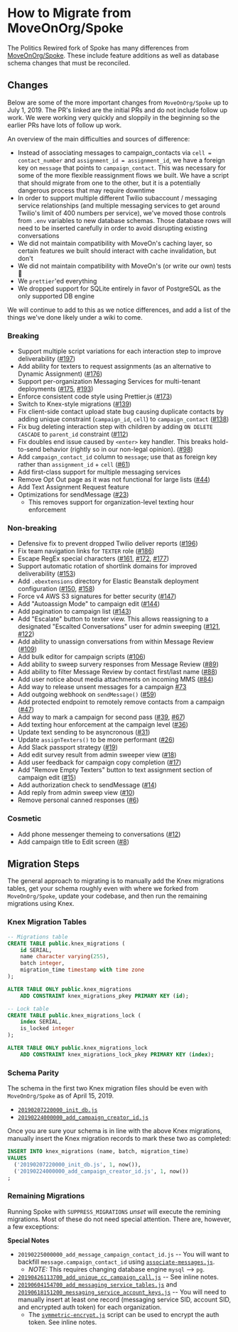 # How to Migrate from MoveOnOrg/Spoke

The Politics Rewired fork of Spoke has many differences from [MoveOnOrg/Spoke](https://www.github.com/MoveOnOrg/Spoke). These include feature additions as well as database schema changes that must be reconciled.

## Changes

Below are some of the more important changes from `MoveOnOrg/Spoke` up to July 1, 2019. The PR's linked are the initial PRs and do not include follow up work. We were working very quickly and sloppily in the beginning so the earlier PRs have lots of follow up work.

An overview of the main difficulties and sources of difference:

- Instead of associating messages to campaign_contacts via `cell = contact_number` and `assignment_id = assignment_id`, we have a foreign
  key on `message` that points to `campaign_contact`. This was necessary for some of the more flexible reassignment flows we built. We have
  a script that should migrate from one to the other, but it is a potentially dangerous process that may require downtime
- In order to support multiple different Twilio subaccount / messaging service relationships (and multiple messaging services to get
  around Twilio's limit of 400 numbers per service), we've moved those controls from `.env` variables to new database schemas. Those
  database rows will need to be inserted carefully in order to avoid disrupting existing conversations
- We did not maintain compatibility with MoveOn's caching layer, so certain features we built should interact with cache invalidation, but
  don't
- We did not maintain compatibility with MoveOn's (or write our own) tests 😬
- We `prettier`'ed everything
- We dropped support for SQLite entirely in favor of PostgreSQL as the only supported DB engine

We will continue to add to this as we notice differences, and add a list of the things we've done likely under a wiki to come.

### Breaking

- Support multiple script variations for each interaction step to improve deliverability ([#197](https://github.com/politics-rewired/Spoke/pull/197))
- Add ability for texters to request assignments (as an alternative to Dynamic Assignment) ([#176](https://github.com/politics-rewired/Spoke/pull/176))
- Support per-organization Messaging Services for multi-tenant deployments ([#175](https://github.com/politics-rewired/Spoke/pull/175), [#193](https://github.com/politics-rewired/Spoke/pull/193))
- Enforce consistent code style using Prettier.js ([#173](https://github.com/politics-rewired/Spoke/pull/173))
- Switch to Knex-style migrations ([#139](https://github.com/politics-rewired/Spoke/pull/139))
- Fix client-side contact upload state bug causing duplicate contacts by adding unique constraint (`campaign_id`, `cell`) to `campaign_contact` ([#138](https://github.com/politics-rewired/Spoke/pull/138))
- Fix bug deleting interaction step with children by adding `ON DELETE CASCADE` to `parent_id` constraint ([#112](https://github.com/politics-rewired/Spoke/pull/112))
- Fix doubles end issue caused by `<enter>` key handler. This breaks hold-to-send behavior (rightly so in our non-legal opinion). ([#98](https://github.com/politics-rewired/Spoke/pull/98))
- Add `campaign_contact_id` column to `message`; use that as foreign key rather than `assignment_id` + `cell` ([#61](https://github.com/politics-rewired/Spoke/pull/61))
- Add first-class support for multiple messaging services
- Remove Opt Out page as it was not functional for large lists ([#44](https://github.com/politics-rewired/Spoke/pull/44))
- Add Text Assignment Request feature
- Optimizations for sendMessage ([#23](https://github.com/politics-rewired/Spoke/pull/23))
  - This removes support for organization-level texting hour enforcement

### Non-breaking

- Defensive fix to prevent dropped Twilio deliver reports ([#196](https://github.com/politics-rewired/Spoke/pull/196))
- Fix team navigation links for `TEXTER` role ([#186](https://github.com/politics-rewired/Spoke/pull/186))
- Escape RegEx special characters ([#161](https://github.com/politics-rewired/Spoke/pull/161), [#172](https://github.com/politics-rewired/Spoke/pull/172), [#177](https://github.com/politics-rewired/Spoke/pull/177))
- Support automatic rotation of shortlink domains for improved deliverability ([#153](https://github.com/politics-rewired/Spoke/pull/153))
- Add `.ebextensions` directory for Elastic Beanstalk deployment configuration ([#150](https://github.com/politics-rewired/Spoke/pull/150), [#158](https://github.com/politics-rewired/Spoke/pull/158))
- Force v4 AWS S3 signatures for better security ([#147](https://github.com/politics-rewired/Spoke/pull/147))
- Add "Autoassign Mode" to campaign edit ([#144](https://github.com/politics-rewired/Spoke/pull/144))
- Add pagination to campaign list ([#143](https://github.com/politics-rewired/Spoke/pull/143))
- Add "Escalate" button to texter view. This allows reassigning to a designated "Escalted Conversations" user for admin sweeping ([#121](https://github.com/politics-rewired/Spoke/pull/121), [#122](https://github.com/politics-rewired/Spoke/pull/122))
- Add ability to unassign conversations from within Message Review ([#109](https://github.com/politics-rewired/Spoke/pull/109))
- Add bulk editor for campaign scripts ([#106](https://github.com/politics-rewired/Spoke/pull/106))
- Add ability to sweep survery responses from Message Review ([#89](https://github.com/politics-rewired/Spoke/pull/89))
- Add ability to filter Message Review by contact first/last name ([#88](https://github.com/politics-rewired/Spoke/pull/88))
- Add user notice about media attachments on incoming MMS ([#84](https://github.com/politics-rewired/Spoke/pull/84))
- Add way to release unsent messages for a campaign [#73](https://github.com/politics-rewired/Spoke/pull/73)
- Add outgoing webhook on `sendMessage()` ([#59](https://github.com/politics-rewired/Spoke/pull/59))
- Add protected endpoint to remotely remove contacts from a campaign ([#47](https://github.com/politics-rewired/Spoke/pull/47))
- Add way to mark a campaign for second pass ([#39](https://github.com/politics-rewired/Spoke/pull/39), [#67](https://github.com/politics-rewired/Spoke/pull/67))
- Add texting hour enforcement at the campaign level ([#36](https://github.com/politics-rewired/Spoke/pull/36))
- Update text sending to be asyncronous ([#31](https://github.com/politics-rewired/Spoke/pull/31))
- Update `assignTexters()` to be more performant ([#26](https://github.com/politics-rewired/Spoke/pull/26))
- Add Slack passport strategy ([#19](https://github.com/politics-rewired/Spoke/pull/19))
- Add edit survey result from admin sweeper view ([#18](https://github.com/politics-rewired/Spoke/pull/18))
- Add user feedback for campaign copy completion ([#17](https://github.com/politics-rewired/Spoke/pull/17))
- Add "Remove Empty Texters" button to text assignment section of campaign edit ([#15](https://github.com/politics-rewired/Spoke/pull/15))
- Add authorization check to sendMessage ([#14](https://github.com/politics-rewired/Spoke/pull/14))
- Add reply from admin sweep view ([#10](https://github.com/politics-rewired/Spoke/pull/10))
- Remove personal canned responses ([#6](https://github.com/politics-rewired/Spoke/pull/6))

### Cosmetic

- Add phone messenger themeing to conversations ([#12](https://github.com/politics-rewired/Spoke/pull/12))
- Add campaign title to Edit screen ([#8](https://github.com/politics-rewired/Spoke/pull/8))

## Migration Steps

The general approach to migrating is to manually add the Knex migrations tables, get your schema roughly even with where we forked from `MoveOnOrg/Spoke`, update your codebase, and then run the remaining migrations using Knex.

### Knex Migration Tables

```sql
-- Migrations table
CREATE TABLE public.knex_migrations (
    id SERIAL,
    name character varying(255),
    batch integer,
    migration_time timestamp with time zone
);

ALTER TABLE ONLY public.knex_migrations
    ADD CONSTRAINT knex_migrations_pkey PRIMARY KEY (id);

-- Lock table
CREATE TABLE public.knex_migrations_lock (
    index SERIAL,
    is_locked integer
);

ALTER TABLE ONLY public.knex_migrations_lock
    ADD CONSTRAINT knex_migrations_lock_pkey PRIMARY KEY (index);
```

### Schema Parity

The schema in the first two Knex migration files should be even with `MoveOnOrg/Spoke` as of April 15, 2019.

- [`20190207220000_init_db.js`](../migrations/20190207220000_init_db.js)
- [`20190224000000_add_campaign_creator_id.js`](../migrations/20190224000000_add_campaign_creator_id.js)

Once you are sure your schema is in line with the above Knex migrations, manually insert the Knex migration records to mark these two as completed:

```sql
INSERT INTO knex_migrations (name, batch, migration_time)
VALUES
  ('20190207220000_init_db.js', 1, now()),
  ('20190224000000_add_campaign_creator_id.js', 1, now())
;
```

### Remaining Migrations

Running Spoke with `SUPPRESS_MIGRATIONS` _unset_ will execute the remining migrations. Most of these do not need special attention. There are, however, a few exceptions:

**Special Notes**

- `20190225000000_add_message_campaign_contact_id.js` -- You will want to backfill `message.campaign_contact_id` using [`associate-messages.js`](../dev-tools/associate-messages.js).
  - _NOTE:_ This requires changing database engine `mysql` --> `pg`.
- [`20190426113700_add_unique_cc_campaign_call.js`](../migrations/20190426113700_add_unique_cc_campaign_call.js) -- See inline notes.
- [`20190604154700_add_messaging_service_tables.js`](../migrations/20190604154700_add_messaging_service_tables.js) and [`20190618151200_messaging_service_account_keys.js`](../migrations/20190618151200_messaging_service_account_keys.js) -- You will need to manually insert at least one record (messaging service SID, account SID, and encrypted auth token) for each organization.
  - The [`symmetric-encrypt.js`](../dev-tools/symmetric-encrypt.js) script can be used to encrypt the auth token. See inline notes.
